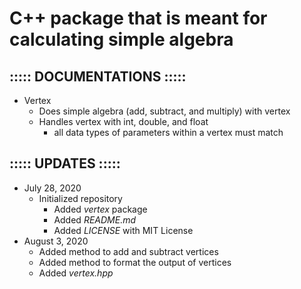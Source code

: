 # C++ package that is meant for calculating simple algebra
## ::::: DOCUMENTATIONS :::::
- Vertex
    - Does simple algebra (add, subtract, and multiply) with vertex
    - Handles vertex with int, double, and float
        - all data types of parameters within a vertex must match

## ::::: UPDATES :::::
- July 28, 2020
    - Initialized repository
        - Added <i>vertex</i> package
        - Added <i>README.md</i>
        - Added <i>LICENSE</i> with MIT License
- August 3, 2020
    - Added method to add and subtract vertices
    - Added method to format the output of vertices
    - Added <i>vertex.hpp</i>